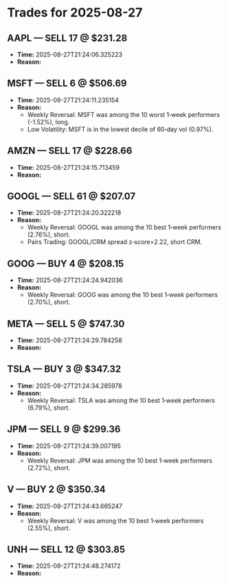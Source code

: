 # Trades for 2025-08-27

## AAPL — SELL 17 @ $231.28
- **Time:** 2025-08-27T21:24:06.325223
- **Reason:**

## MSFT — SELL 6 @ $506.69
- **Time:** 2025-08-27T21:24:11.235154
- **Reason:**
  - Weekly Reversal: MSFT was among the 10 worst 1‑week performers (-1.52%), long.
  - Low Volatility: MSFT is in the lowest decile of 60‑day vol (0.97%).

## AMZN — SELL 17 @ $228.66
- **Time:** 2025-08-27T21:24:15.713459
- **Reason:**

## GOOGL — SELL 61 @ $207.07
- **Time:** 2025-08-27T21:24:20.322218
- **Reason:**
  - Weekly Reversal: GOOGL was among the 10 best 1‑week performers (2.76%), short.
  - Pairs Trading: GOOGL/CRM spread z‑score=2.22, short CRM.

## GOOG — BUY 4 @ $208.15
- **Time:** 2025-08-27T21:24:24.942036
- **Reason:**
  - Weekly Reversal: GOOG was among the 10 best 1‑week performers (2.70%), short.

## META — SELL 5 @ $747.30
- **Time:** 2025-08-27T21:24:29.784258
- **Reason:**

## TSLA — BUY 3 @ $347.32
- **Time:** 2025-08-27T21:24:34.285978
- **Reason:**
  - Weekly Reversal: TSLA was among the 10 best 1‑week performers (6.79%), short.

## JPM — SELL 9 @ $299.36
- **Time:** 2025-08-27T21:24:39.007195
- **Reason:**
  - Weekly Reversal: JPM was among the 10 best 1‑week performers (2.72%), short.

## V — BUY 2 @ $350.34
- **Time:** 2025-08-27T21:24:43.665247
- **Reason:**
  - Weekly Reversal: V was among the 10 best 1‑week performers (2.55%), short.

## UNH — SELL 12 @ $303.85
- **Time:** 2025-08-27T21:24:48.274172
- **Reason:**


